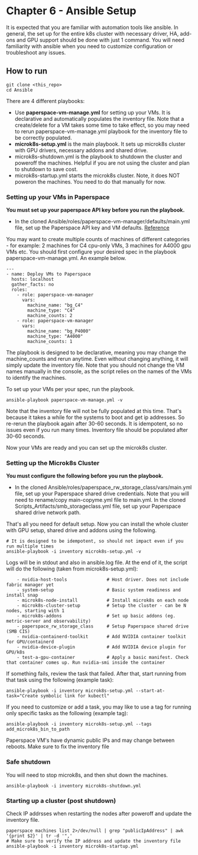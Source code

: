 # Chapter 6 - Ansible Setup

It is expected that you are familiar with automation tools like ansible. In general, the set up for the entire k8s cluster with necessary driver, HA, add-ons and GPU support should be done with just 1 command. You will need familiarity with ansible when you need to customize configuration or troubleshoot any issues. 

## How to run

```shell
git clone <this_repo>
cd Ansible
```

There are 4 different playbooks:
- Use **paperspace-vm-manage.yml** for setting up your VMs. It is declarative and automatically populates the inventory file. Note that a create/delete for a VM takes some time to take effect, so you may need to rerun paperspace-vm-manage.yml playbook for the inventory file to be correctly populated.
- **microk8s-setup.yml** is the main playbook. It sets up microk8s cluster with GPU drivers, necessary addons and shared drive.
- microk8s-shutdown.yml is the playbook to shutdown the cluster and poweroff the machines. Helpful if you are not using the cluster and plan to shutdown to save cost.
- microk8s-startup.yml starts the microk8s cluster. Note, it does NOT poweron the machines. You need to do that manually for now.


### Setting up your VMs in Paperspace

**You must set up your paperspace API key before you run the playbook.**
- In the cloned Ansible/roles/paperspace-vm-manager/defaults/main.yml file, set up the Paperspace API key and VM defaults. [Reference](https://docs.paperspace.com/core/api-reference/machines#create)

You may want to create multiple counts of machines of different categories - for example: 2 machines for C4 cpu-only VMs, 3 machines for A4000 gpu VMs etc. You should first configure your desired spec in the playbook paperspace-vm-manage.yml. An example below.

```shell
---
- name: Deploy VMs to Paperspace
  hosts: localhost
  gather_facts: no
  roles:
    - role: paperspace-vm-manager
      vars:
        machine_name: "bg_C4"
        machine_type: "C4"
        machine_counts: 2
    - role: paperspace-vm-manager
      vars:
        machine_name: "bg_P4000"
        machine_type: "A4000"
        machine_counts: 1

```

The playbook is designed to be declarative, meaning you may change the machine_counts and rerun anytime. Even without changing anything, it will simply update the inventory file. Note that you should not change the VM names manually in the console, as the script relies on the names of the VMs to identify the machines.

To set up your VMs per your spec, run the playbook.

```shell
ansible-playbook paperspace-vm-manage.yml -v
```

Note that the inventory file will not be fully populated at this time. That's because it takes a while for the systems to boot and get ip addresses. So re-rerun the playbook again after 30-60 seconds. It is idempotent, so no issues even if you run many times. Inventory file should be populated after 30-60 seconds.

Now your VMs are ready and you can set up the microk8s cluster.


### Setting up the Microk8s Cluster

**You must configure the following before you run the playbook.**
- In the cloned Ansible/roles/paperspace_rw_storage_class/vars/main.yml file, set up your Paperspace shared drive credentials. Note that you will need to rename/copy main-copyme.yml file to main.yml.
In the cloned Scripts_Artifacts/smb_storageclass.yml file, set up your Paperspace shared drive network path.

That's all you need for default setup. Now you can install the whole cluster with GPU setup, shared drive and addons using the following.

```shell
# It is designed to be idempotent, so should not impact even if you run multiple times
ansible-playbook -i inventory microk8s-setup.yml -v
```

Logs will be in stdout and also in ansible.log file. At the end of it, the script will do the following (taken from microk8s-setup.yml):
```block
    - nvidia-host-tools               # Host driver. Does not include fabric manager yet
    - system-setup                    # Basic system readiness and install snap
    - microk8s-node-install           # Install microk8s on each node
    - microk8s-cluster-setup          # Setup the cluster - can be N nodes, starting with 1
    - microk8s-addons                 # Set up basic addons (eg. metric-server and observability)
    - paperspace_rw_storage_class     # Setup Paperspace shared drive (SMB CIS)
    - nvidia-containerd-toolkit       # Add NVIDIA container toolkit for GPU/containerd
    - nvidia-device-plugin            # Add NVIDIA device plugin for GPU/k8s
    - test-a-gpu-container            # Apply a basic manifest. Check that container comes up. Run nvidia-smi inside the container
```

If something fails, review the task that failed. After that, start running from that task using the following (example task):
```shell
ansible-playbook -i inventory microk8s-setup.yml --start-at-task="Create symbolic link for kubectl" 
```

If you need to customize or add a task, you may like to use a tag for running only specific tasks as the following (example tag):
```shell
ansible-playbook -i inventory microk8s-setup.yml --tags add_microk8s_bin_to_path
```

Paperspace VM's have dynamic public IPs and may change between reboots. Make sure to fix the inventory file

### Safe shutdown
You will need to stop microk8s, and then shut down the machines.
```shell
ansible-playbook -i inventory microk8s-shutdown.yml
```

### Starting up a cluster (post shutdown)
Check IP addrsses when restarting the nodes after poweroff and update the inventory file.
```shell
paperspace machines list 2>/dev/null | grep "publicIpAddress" | awk '{print $2}' | tr -d '",'
# Make sure to verify the IP address and update the inventory file
ansible-playbook -i inventory microk8s-startup.yml
```
